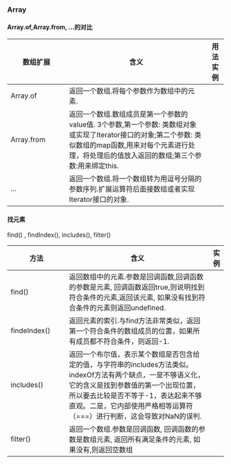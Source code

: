 ### Array

#### Array.of,Array.from, ...的对比
<style>
table th:first-of-type {
    width: 120px;
}
table th:last-of-type{
    colspan:
}
</style>
| 数组扩展 | 含义 | 用法实例  |
| ---- | --- | --- |
| Array.of | 返回一个数组.将每个参数作为数组中的元素. |  |
| Array.from  | 返回一个数组.数组成员是第一个参数的value值. 3个参数,第一个参数: 类数组对象或实现了Iterator接口的对象;第二个参数: 类似数组的map函数,用来对每个元素进行处理，将处理后的值放入返回的数组;第三个参数:用来绑定this. |  |
| ... | 返回一个数组.将一个数组转为用逗号分隔的参数序列.扩展运算符后面接数组或者实现Iterator接口的对象.  |  |

#### 找元素
 find() , findIndex(), includes(), filter()
 
| 方法 | 含义 | 实例 |
| --- | --- | --- |
| find() | 返回数组中的元素.参数是回调函数,回调函数的参数是元素, 回调函数返回true,则说明找到符合条件的元素,返回该元素, 如果没有找到符合条件的元素则返回undefined. |  |
| findeIndex() | 返回元素的索引.与find方法非常类似，返回第一个符合条件的数组成员的位置，如果所有成员都不符合条件，则返回-1. |  |
| includes() | 返回一个布尔值，表示某个数组是否包含给定的值，与字符串的includes方法类似。 indexOf方法有两个缺点，一是不够语义化，它的含义是找到参数值的第一个出现位置，所以要去比较是否不等于-1，表达起来不够直观。二是，它内部使用严格相等运算符（===）进行判断，这会导致对NaN的误判.
| filter() | 返回一个数组.参数是回调函数, 回调函数的参数是数组元素, 返回所有满足条件的元素, 如果没有,则返回空数组 |  |



